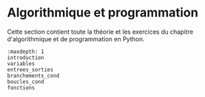 <!-- Copyright 2024 Maxime Jan <maxime.jan@edufr.ch> -->
<!-- SPDX-License-Identifier: CC-BY-NC-SA-4.0 -->

# Algorithmique et programmation

Cette section contient toute la théorie et les exercices du chapitre d'algorithmique et de programmation en Python.

```{toctree}
:maxdepth: 1
introduction
variables
entrees_sorties
branchements_cond
boucles_cond
fonctions
```

